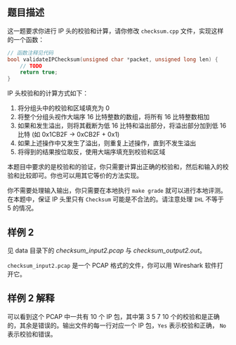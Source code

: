 ## 题目描述

这一题要求你进行 IP 头的校验和计算，请你修改 `checksum.cpp` 文件，实现这样的一个函数：

```cpp
// 函数注释见代码
bool validateIPChecksum(unsigned char *packet, unsigned long len) {
    // TODO
    return true;
}
```

IP 头校验和的计算方式如下：

1. 将分组头中的校验和区域填充为 0
2. 将整个分组头视作大端序 16 比特整数的数组，将所有 16 比特整数相加
3. 如果和发生溢出，则将其截断为低 16 比特和溢出部分，将溢出部分加到低 16 比特
   (如 0x1CB2F -> 0xCB2F + 0x1)
4. 如果上述操作中又发生了溢出，则重复上述操作，直到不发生溢出
5. 将得到的结果按位取反，使用大端序填充到校验和区域

本题目中要求的是校验和的验证，你只需要计算出正确的校验和，然后和输入的校验和比较即可。你也可以用其它等价的方法实现。

你不需要处理输入输出，你只需要在本地执行 `make grade` 就可以进行本地评测。在本题中，保证 IP 头里只有 `Checksum` 可能是不合法的。请注意处理 `IHL` 不等于 5 的情况。

## 样例 2

见 data 目录下的 *checksum_input2.pcap* 与 *checksum_output2.out*。

`checksum_input2.pcap` 是一个 PCAP 格式的文件，你可以用 Wireshark 软件打开它。

## 样例 2 解释

可以看到这个 PCAP 中一共有 10 个 IP 包，其中第 3 5 7 10 个的校验和是正确的，其余是错误的。输出文件的每一行对应一个 IP 包，`Yes` 表示校验和正确， `No` 表示校验和错误。
